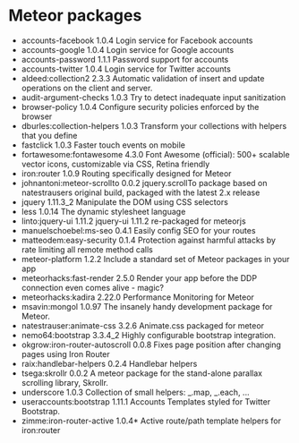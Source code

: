 # Meteor packages

* accounts-facebook              1.0.4  Login service for Facebook accounts
* accounts-google                1.0.4  Login service for Google accounts
* accounts-password              1.1.1  Password support for accounts
* accounts-twitter               1.0.4  Login service for Twitter accounts
* aldeed:collection2             2.3.3  Automatic validation of insert and update operations on the client and server.
* audit-argument-checks          1.0.3  Try to detect inadequate input sanitization
* browser-policy                 1.0.4  Configure security policies enforced by the browser
* dburles:collection-helpers     1.0.3  Transform your collections with helpers that you define
* fastclick                      1.0.3  Faster touch events on mobile
* fortawesome:fontawesome        4.3.0  Font Awesome (official): 500+ scalable vector icons, customizable via CSS, Retina friendly
* iron:router                    1.0.9  Routing specifically designed for Meteor
* johnantoni:meteor-scrollto     0.0.2  jquery.scrollTo package based on natestrausers original build, packaged with the latest 2.x release
* jquery                         1.11.3_2  Manipulate the DOM using CSS selectors
* less                           1.0.14  The dynamic stylesheet language
* linto:jquery-ui                1.11.2  jquery-ui 1.11.2 re-packaged for meteorjs
* manuelschoebel:ms-seo          0.4.1  Easily config SEO for your routes
* matteodem:easy-security        0.1.4  Protection against harmful attacks by rate limiting all remote method calls 
* meteor-platform                1.2.2  Include a standard set of Meteor packages in your app
* meteorhacks:fast-render        2.5.0  Render your app before the DDP connection even comes alive - magic?
* meteorhacks:kadira             2.22.0  Performance Monitoring for Meteor
* msavin:mongol                  1.0.97  The insanely handy development package for Meteor.
* natestrauser:animate-css       3.2.6  Animate.css packaged for meteor
* nemo64:bootstrap               3.3.4_2  Highly configurable bootstrap integration.
* okgrow:iron-router-autoscroll  0.0.8  Fixes page position after changing pages using Iron Router
* raix:handlebar-helpers         0.2.4  Handlebar helpers
* tsega:skrollr                  0.0.2  A meteor package for the stand-alone parallax scrolling library, Skrollr.
* underscore                     1.0.3  Collection of small helpers: _.map, _.each, ...
* useraccounts:bootstrap         1.11.1  Accounts Templates styled for Twitter Bootstrap.
* zimme:iron-router-active       1.0.4* Active route/path template helpers for iron:router
